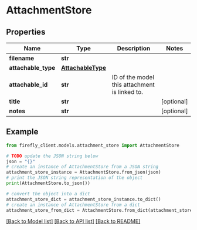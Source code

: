 # AttachmentStore


## Properties

Name | Type | Description | Notes
------------ | ------------- | ------------- | -------------
**filename** | **str** |  | 
**attachable_type** | [**AttachableType**](AttachableType.md) |  | 
**attachable_id** | **str** | ID of the model this attachment is linked to. | 
**title** | **str** |  | [optional] 
**notes** | **str** |  | [optional] 

## Example

```python
from firefly_client.models.attachment_store import AttachmentStore

# TODO update the JSON string below
json = "{}"
# create an instance of AttachmentStore from a JSON string
attachment_store_instance = AttachmentStore.from_json(json)
# print the JSON string representation of the object
print(AttachmentStore.to_json())

# convert the object into a dict
attachment_store_dict = attachment_store_instance.to_dict()
# create an instance of AttachmentStore from a dict
attachment_store_from_dict = AttachmentStore.from_dict(attachment_store_dict)
```
[[Back to Model list]](../README.md#documentation-for-models) [[Back to API list]](../README.md#documentation-for-api-endpoints) [[Back to README]](../README.md)


